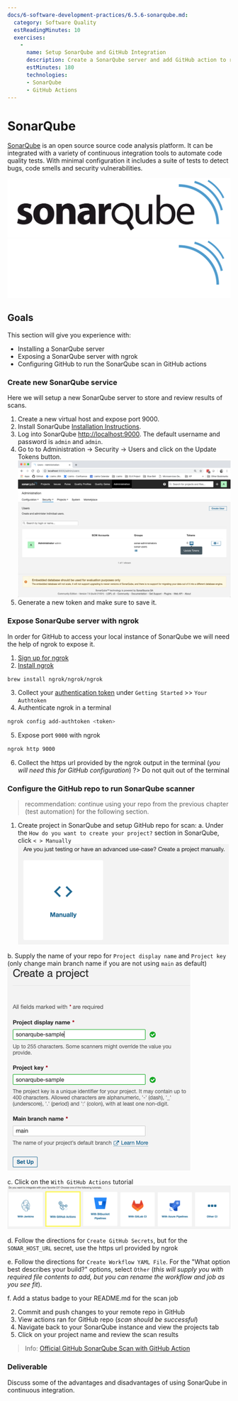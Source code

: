 ```yaml
---
docs/6-software-development-practices/6.5.6-sonarqube.md:
  category: Software Quality
  estReadingMinutes: 10
  exercises:
    -
      name: Setup SonarQube and GitHub Integration
      description: Create a SonarQube server and add GitHub action to run SonarQube in our build pipeline.
      estMinutes: 180
      technologies:
      - SonarQube
      - GitHub Actions
---
```


# SonarQube

[SonarQube](https://www.sonarqube.org/) is an open source source code analysis platform. It can be integrated with a variety of continuous integration tools to automate code quality tests. With minimal configuration it includes a suite of tests to detect bugs, code smells and security vulnerabilities.

![SonarQube image](img6/sonarqube_light.svg ':size=400px :class=light-mode-img-center :alt= SonarQube image; light mode')
![SonarQube image](img6/sonarqube_dark.svg ':size=400px :class=dark-mode-img-center :alt= SonarQube image; dark mode')

## Goals

This section will give you experience with:

- Installing a SonarQube server
- Exposing a SonarQube server with ngrok
- Configuring GitHub to run the SonarQube scan in GitHub actions

### Create new SonarQube service

Here we will setup a new SonarQube server to store and review results of scans.

1. Create a new virtual host and expose port 9000.
2. Install SonarQube [Installation Instructions](https://docs.sonarqube.org/latest/setup/install-server/).
3. Log into SonarQube [http://localhost:9000](http://localhost:9000). The default username and password is `admin` and `admin`.
4. Go to to Administration -> Security -> Users and click on the Update Tokens button.
![SonarQube security image](img6/sonarqube-security_users.webp ':class=img-shadow-center :alt= SonarQube security image')
5. Generate a new token and make sure to save it.

### Expose SonarQube server with ngrok

In order for GitHub to access your local instance of SonarQube we will need the help of ngrok to expose it.

1. [Sign up for ngrok](https://dashboard.ngrok.com/login)
2. [Install ngrok](https://ngrok.com/download)
```zsh
brew install ngrok/ngrok/ngrok
```
3. Collect your [authentication token](https://dashboard.ngrok.com/get-started/your-authtoken) under `Getting Started` >> `Your Authtoken`
4. Authenticate ngrok in a terminal
```zsh
ngrok config add-authtoken <token>
```
5. Expose port `9000` with ngrok
```zsh
ngrok http 9000
```
6. Collect the https url provided by the ngrok output in the terminal (*you will need this for GitHub configuration*)
?> Do not quit out of the terminal

### Configure the GitHub repo to run SonarQube scanner

> recommendation: continue using your repo from the previous chapter (test automation) for the following section.

1. Create project in SonarQube and setup GitHub repo for scan:
  a. Under the `How do you want to create your project?` section in SonarQube, click `< > Manually`
  ![SonarQube create project](img6/sonarqube-create-project.png ':class=img-shadow-center :alt= SonarQube create project')

  b. Supply the name of your repo for `Project display name` and `Project key` (only change main branch name if you are not using `main` as default)
  ![SonarQube name project](img6/sonarqube-name-project.png ':class=img-shadow-center :alt= SonarQube name project')

  c. Click on the `With GitHub Actions` tutorial
  ![SonarQube CI image](img6/sonarqube-ci.png ':class=img-shadow-center :alt= SonarQube CI image')

  d. Follow the directions for `Create GitHub Secrets`, but for the `SONAR_HOST_URL` secret, use the https url provided by ngrok

  e. Follow the directions for `Create Workflow YAML File`. For the "What option best describes your build?" options, select `Other` (*this will supply you with required file contents to add, but you can rename the workflow and job as you see fit*).

  f. Add a status badge to your README.md for the scan job

2. Commit and push changes to your remote repo in GitHub
3. View actions ran for GitHub repo (*scan should be successful*)
4. Navigate back to your SonarQube instance and view the projects tab
5. Click on your project name and review the scan results

> Info: [Official GitHub SonarQube Scan with GitHub Action](https://github.com/marketplace/actions/official-sonarqube-scan)

### Deliverable

Discuss some of the advantages and disadvantages of using SonarQube in continuous integration.
